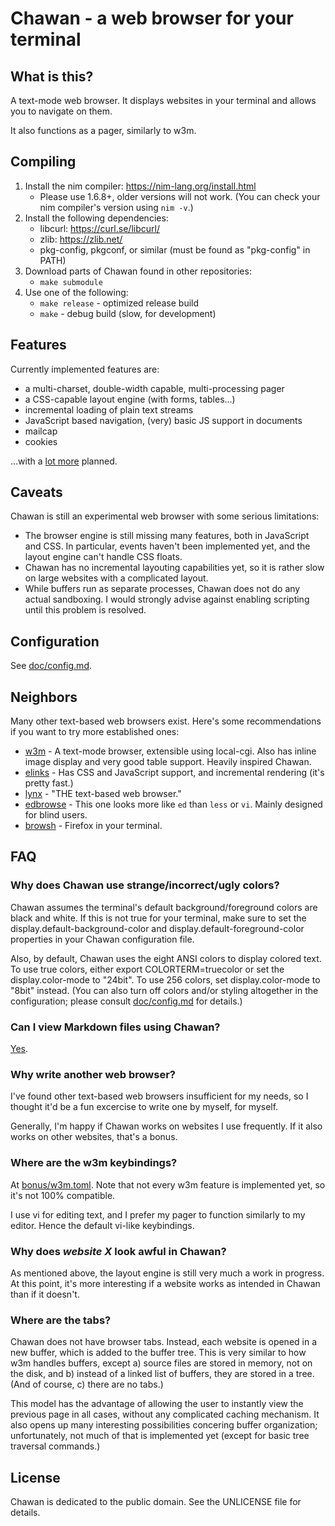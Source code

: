 # Chawan - a web browser for your terminal

## What is this?

A text-mode web browser. It displays websites in your terminal and allows
you to navigate on them.

It also functions as a pager, similarly to w3m.

## Compiling

1. Install the nim compiler: <https://nim-lang.org/install.html>
	* Please use 1.6.8+, older versions will not work. (You can check
	  your nim compiler's version using `nim -v`.)
2. Install the following dependencies:
	* libcurl: <https://curl.se/libcurl/>
	* zlib: <https://zlib.net/>
	* pkg-config, pkgconf, or similar (must be found as "pkg-config"
	  in PATH)
3. Download parts of Chawan found in other repositories:
	* `make submodule`
4. Use one of the following:
	* `make release` - optimized release build
	* `make` - debug build (slow, for development)

## Features

Currently implemented features are:

* a multi-charset, double-width capable, multi-processing pager
* a CSS-capable layout engine (with forms, tables...)
* incremental loading of plain text streams
* JavaScript based navigation, (very) basic JS support in documents
* mailcap
* cookies

...with a [lot more](todo) planned.

## Caveats

Chawan is still an experimental web browser with some serious limitations:

* The browser engine is still missing many features, both in JavaScript and
  CSS. In particular, events haven't been implemented yet, and the layout
  engine can't handle CSS floats.
* Chawan has no incremental layouting capabilities yet, so it is rather slow
  on large websites with a complicated layout.
* While buffers run as separate processes, Chawan does not do any actual
  sandboxing. I would strongly advise against enabling scripting until this
  problem is resolved.

## Configuration

See [doc/config.md](doc/config.md).

## Neighbors

Many other text-based web browsers exist. Here's some recommendations if you
want to try more established ones:

* [w3m](https://github.com/tats/w3m) - A text-mode browser, extensible using
  local-cgi. Also has inline image display and very good table support. Heavily
  inspired Chawan.
* [elinks](https://github.com/rkd77/elinks) - Has CSS and JavaScript support,
  and incremental rendering (it's pretty fast.)
* [lynx](https://lynx.invisible-island.net/) - "THE text-based web browser."
* [edbrowse](http://edbrowse.org/) - This one looks more like `ed` than
  `less` or `vi`. Mainly designed for blind users.
* [browsh](https://www.brow.sh/) - Firefox in your terminal.

## FAQ

### Why does Chawan use strange/incorrect/ugly colors?

Chawan assumes the terminal's default background/foreground colors are
black and white. If this is not true for your terminal, make sure to set
the display.default-background-color and display.default-foreground-color
properties in your Chawan configuration file.

Also, by default, Chawan uses the eight ANSI colors to display colored
text. To use true colors, either export COLORTERM=truecolor or set the
display.color-mode to "24bit". To use 256 colors, set display.color-mode to
"8bit" instead. (You can also turn off colors and/or styling altogether in
the configuration; please consult [doc/config.md](doc/config.md) for details.)

### Can I view Markdown files using Chawan?

[Yes](doc/mailcap.md).

### Why write another web browser?

I've found other text-based web browsers insufficient for my needs, so
I thought it'd be a fun excercise to write one by myself, for myself.

Generally, I'm happy if Chawan works on websites I use frequently. If it
also works on other websites, that's a bonus.

### Where are the w3m keybindings?

At [bonus/w3m.toml](bonus/w3m.toml). Note that not every w3m feature is
implemented yet, so it's not 100% compatible.

I use vi for editing text, and I prefer my pager to function similarly to
my editor. Hence the default vi-like keybindings.

### Why does *website X* look awful in Chawan?

As mentioned above, the layout engine is still very much a work in progress. At
this point, it's more interesting if a website works as intended in Chawan
than if it doesn't.

### Where are the tabs?

Chawan does not have browser tabs. Instead, each website is opened in a new
buffer, which is added to the buffer tree. This is very similar to how w3m
handles buffers, except a) source files are stored in memory, not on the disk,
and b) instead of a linked list of buffers, they are stored in a tree. (And
of course, c) there are no tabs.)

This model has the advantage of allowing the user to instantly view the
previous page in all cases, without any complicated caching mechanism. It
also opens up many interesting possibilities concering buffer organization;
unfortunately, not much of that is implemented yet (except for basic tree
traversal commands.)

## License

Chawan is dedicated to the public domain. See the UNLICENSE file for details.
